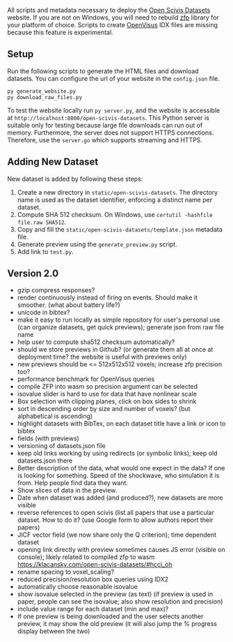 All scripts and metadata necessary to deploy the [Open Scivis Datasets](https://klacansky.com/open-scivis-datasets) website. If you are not on Windows, you will need to
rebuild [zfp](https://github.com/LLNL/zfp) library for your platform of choice. Scripts to create
[OpenVisus](https://github.com/sci-visus/OpenVisus) IDX files are missing because this feature is experimental.


## Setup
Run the following scripts to generate the HTML files and download datasets. You can configure the url of your website in the `config.json` file.

```
py generate_website.py
py download_raw_files.py
```

To test the website locally run `py server.py`, and the website is accessible at `http://localhost:8000/open-scivis-datasets`. This Python server
is suitable only for testing because large file downloads can run out of memory. Furthermore, the server does not support HTTPS connections. Therefore, use the `server.go` which supports streaming and HTTPS.


## Adding New Dataset

New dataset is added by following these steps:

1. Create a new directory in `static/open-scivis-datasets`. The directory name is used as the dataset identifier, enforcing a distinct name per dataset.
2. Compute SHA 512 checksum. On Windows, use `certutil -hashfile file.raw SHA512`.
3. Copy and fill the `static/open-scivis-datasets/template.json` metadata file.
4. Generate preview using the `generate_preview.py` script.
5. Add link to `test.py`.


## Version 2.0
- gzip compress responses?
- render continuously instead of firing on events. Should make it smoother. (what about battery life?)
- unicode in bibtex?
- make it easy to run locally as simple repository for user's personal use (can organize datasets, get quick previews); generate json from raw file name
- help user to compute sha512 checksum automatically?
- should we store previews in Github? (or generate them all at once at deployment time? the website is useful with previews only)
- new previews should be <= 512x512x512 voxels; increase zfp precision too?
- performance benchmark for OpenVisus queries
- compile ZFP into wasm so precision argument can be selected
- isovalue slider is hard to use for data that have nonlinear scale
- Box selection with clipping planes, click on box sides to shrink
- sort in descending order by size and number of voxels? (but alphabetical is ascending)
- highlight datasets with BibTex, on each dataset title have a link or icon to bibtex
- fields (with previews)
- versioning of datasets.json file
- keep old links working by using redirects (or symbolic links); keep old datasets.json there
- Better description of the data, what would one expect in the data? If one is looking for something. Speed of the shockwave, who simulation it is from. Help people find data they want.
- Show slices of data in the preview.
- Date when dataset was added (and produced?), new datasets are more visible
- reverse references to open scivis (list all papers that use a particular dataset. How to do it? (use Google form to allow authors report their papers)
- JICF vector field (we now share only the Q criterion); time dependent dataset
- opening link directly with preview sometimes causes JS error (visible on console); likely related to compiled zfp to wasm https://klacansky.com/open-scivis-datasets/#hcci_oh
- rename spacing to voxel_scaling?
- reduced precision/resolution box queries using IDX2
- automatically choose reasonable isovalue
- show isovalue selected in the preview (as text) (if preview is used in paper, people can see the isovalue; also show resolution and precision)
- include value range for each dataset (min and max)?
- If one preview is being downloaded and the user selects another preview, it may show the old preview (it will also jump the % progress display between the two)
